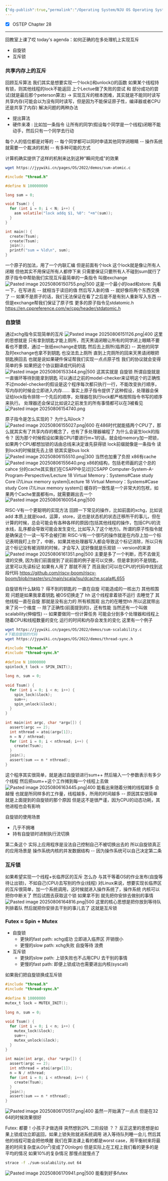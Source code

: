 ```yaml
---
{"dg-publish":true,"permalink":"/Operating System/NJU OS Operating System Design and Implementation/Lecture 05 并发控制：互斥/","dgPassFrontmatter":true,"noteIcon":"","created":"2025-08-15T09:39:30.539+08:00","updated":"2025-08-06T17:09:53.003+08:00"}
---
```



- [x] OSTEP Chapter 28
---
回教室上课了哎
today's agenda：如何正确的在多处理机上实现互斥
- 自旋锁
- 互斥锁

### 共享内存上的互斥
回顾互斥算法
我们其实是想要实现一个lock()和unlock()的函数 如果某个线程持有锁，则其他线程的lock不能返回
上个Lectue做了失败的尝试 和 部分成功的尝试(就是最后那个peterson算法)
-> 实现互斥的根本困难，其实就是不能同时读写共享内存(可能会以为没有同时读写，但是因为不能保证原子性，编译器或者CPU还是共享了内存)
解决问题的两种办法
- 提出算法
- 硬件来凑 : 比如加一条指令 让所有的同学(假设每个同学是一个线程)闭眼不能动手，然后只有一个同学去行动

每个人的低位都是对等的 -- 每个同学都可以同时申请其他同学闭眼睛 -- 操作系统就需要一个裁决的机制  -- 有多种可能的方式

计算机确实提供了这样的机制来达到这种"瞬间完成"的效果
```bash
wget https://jyywiki.cn/pages/OS/2022/demos/sum-atomic.c
```

```c
#include "thread.h"

#define N 100000000

long sum = 0;

void Tsum() {
  for (int i = 0; i < N; i++) {
    asm volatile("lock addq $1, %0": "+m"(sum));
  }
}

int main() {
  create(Tsum);
  create(Tsum);
  join();
  printf("sum = %ld\n", sum);
}

```
一个原子的加法，用了一个内联汇编 但是前面有个lock
这个lock就是像让所有人闭眼 但他其实不用保证所有人都停下来 只需要保证只要所有人不碰到sum就行了
原子指令中帮助我们实现互斥最简单的一条指令 叫做exchange
![Pasted image 20250806150755.png|500](/img/user/accessory/Pasted%20image%2020250806150755.png)
这是一个最小的load和store: 先看一下，在写进去 -- 就相当于读旧的值 然后写入新的值 -- 就好像将两个东西交换了 -- 如果不是原子的话，我们无法保证在看了之后是不是有别人重新写入东西 -- 但是exchange帮我们保证了原子性
更多的原子指令见stdatomic.h https://en.cppreference.com/w/cpp/header/stdatomic.h
### 自旋锁
通过xchg指令实现简单的互斥
![Pasted image 20250806151126.png|400](/img/user/accessory/Pasted%20image%2020250806151126.png)
这里的思想就是 只有拿到钥匙才能上厕所，而天黑请闭眼让所有的同学闭上眼睛不要看也不要摸，通过一张纸exchange走钥匙 然后去上厕所(临界区) -- 其他的同学及时exchange也拿不到钥匙 也没法去上厕所 直到上完厕所的回来天黑请闭眼把钥匙换回去
也就是说如果硬件保证帮我们实现一点点原子性 我们的协议就会变得简单的多
如果把这个协议翻译成代码的话
![Pasted image 20250806153344.png|500](/img/user/accessory/Pasted%20image%2020250806153344.png)
这其实就是 自旋锁
所谓自旋就是一直循环等待到能拿到钥匙
可以通过之前的model-checker来证明这个的正确性
不过model-checker的假设是这个程序每次都只执行一行，不能改变执行顺序，写内存的时候会立即进入内存……
事实上原子指令提供了这种假设，处理器会保证给lock指令排除一个先后的顺序，处理器在执行lock都严格按照指令书写的顺序来执行。 处理器还会保证比如说2之前发生的所有事情都可以在3被看见 
![Pasted image 20250806154740.png](/img/user/accessory/Pasted%20image%2020250806154740.png)

原子指令是怎么实现的？ 为什么叫lock？
![Pasted image 20250806155027.png|600](/img/user/accessory/Pasted%20image%2020250806155027.png)
在486时代就能插两个CPU了，那么就其实有了共享内存的概念了，也有了多处理器编程了
为什么会诞生lock的指令？ 因为那个时候假设如果我CPU1要进行m+1的话，就会给memory加一把锁，如果两个CPU都想加锁的话由总线来决定谁先获得锁
lock前缀就像是一条指令 读到lock的时候就先去上锁
锁其实是bus lock
![Pasted image 20250806155510.png|300](/img/user/accessory/Pasted%20image%2020250806155510.png)
当然也加重了负担 x86有cache 
![Pasted image 20250806155640.png](/img/user/accessory/Pasted%20image%2020250806155640.png)
x86的结构，包括老师画的这个总的cahce 分的cache其实我们在CSAPP中见过[[CSAPP Computer-System-A-Program-Perspective/Lecture 18 Virtual Memory：Systems#Case study Core i7/Linux memory system\|Lecture 18 Virtual Memory：Systems#Case study Core i7/Linux memory system]]
缓存的一致性是一个非常大的包袱，如果两个Cache里面都有m，就需要踢出去一个
![Pasted image 20250806160054.png|500](/img/user/accessory/Pasted%20image%2020250806160054.png)

RISC-V有一个更聪明的实现方法
回顾一下常见的操作，比如前面的xchg，比如说add 本质上就是load，运算，store，这也是状态机的状态迁移所干的事儿，但在计算的时候，总会可能会有各种各样的原因(包括其他线程的操作，包括CPU的流水线，乱序都会导致可能会发生变化, 比如写入了这个地方)。所谓的原子性指令就是确保这个一读一写不会被打断
RISC-V有一个很巧的操作就是在内存上加一个标记表明我盯上你了，中断，如果其他处理器写入都会导致这个标记消除，所以只有这个标记没有被消除的时候，才会写入
这好像就是乐观锁 -- version的来源
![Pasted image 20250806161351.png|500](/img/user/accessory/Pasted%20image%2020250806161351.png)
主要是多了一个判断，而不去做无谓的交换, 因为我们前面提到了说前面的例子是可以交换，但是拿到的不是钥匙，这里可以先读标记 如果有人用了 那就不用了
而且我们可以在CPU的代码中找到这段代码 https://github.com/riscv-boom/riscv-boom/blob/master/src/main/scala/lsu/dcache.scala#L655 

自旋锁有什么缺陷？
得不到的钥匙的 一直在自旋
可能造成的一核出力 其他核围观
问题是如果我拿着钥匙 被OS切换走了 hh 这个线程拿着锁不运行 去睡觉了 其他线程一直在自旋 那就是没有出力的 所有核围观 出力的在睡觉hh
所以这就带出来了另一个维度 -- 除了正确性(前面提到的)，还有性能
当然还有一个叫做scalability(伸缩性) -- 如果要做同一份计算任务 可能会分到多个处理器和线程上 随着CPU和线程数量的变化 运行的时间和内存会发生的变化
这里有一个例子
```bash
wget https://jyywiki.cn/pages/OS/2022/demos/sum-scalability.c 
#下载自旋锁的代码
wget https://jyywiki.cn/pages/OS/2022/demos/thread-sync.h 
```

```c
#include "thread.h"  
#include "thread-sync.h"  
  
#define N 10000000  
spinlock_t lock = SPIN_INIT();  
  
long n, sum = 0;  
  
void Tsum() {  
  for (int i = 0; i < n; i++) {  
    spin_lock(&lock);  
    sum++;  
    spin_unlock(&lock);  
  }  
}  
  
int main(int argc, char *argv[]) {  
  assert(argc == 2);  
  int nthread = atoi(argv[1]);  
  n = N / nthread;  
  for (int i = 0; i < nthread; i++) {  
    create(Tsum);  
  }  
  join();  
  assert(sum == n * nthread);  
}
```
这个程序其实很简单，就是通过自旋锁进行sum++ 然后输入一个参数表示有多少个线程 然后把sum++这个工作摊到每一个线程上去做
![Pasted image 20250806163445.png|400](/img/user/accessory/Pasted%20image%2020250806163445.png)
能看出来随着分摊的线程越多 会越慢 也就是所同样多的工作量，线程越多，所用的时间越多 -- 原因其实很简单 就是上面提到的自旋锁的那个原因
但是这不是很严谨，因为CPU的动态功耗，其他进程也会有影响

自旋锁的使用场景
- 几乎不拥堵
- 持有自旋锁时进制执行流切换

第二条这个 实际上应用程序是没法自己控制自己不被切换出去的
所以自旋锁真正的应用场景是 操作系统内核的并发数据结构 -- 因为操作系统可以自己决定第二条


### 互斥锁
如果希望实现一个线程+长临界区的互斥 怎么办
与其干等着OS的作业发布(自旋等待让出锁)，不如自己(CPU)去写别的作业(线程)
对Linux来说，想要实现长临界区的互斥很简单，加一个系统调用，这时候就进入操作系统了，操作系统 内核可以把你中断关了 然后试图去获取这个锁 如果拿不到 就先把你安排去做别的事情
![Pasted image 20250806164816.png|500](/img/user/accessory/Pasted%20image%2020250806164816.png)
这里的核心思想是把你放到等待队列排着队 然后就把你安排去干别的事儿去了
这就是互斥锁

### Futex = Spin + Mutex
- 自旋锁
	- 更快的fast path: xchg成功 立即进入临界区 开销很小
	- 更慢的slow path: xchg失败 自旋等待 浪费
- 互斥锁
	- 更快的slow path: 上锁失败也不占用CPU 去干别的事情
	- 更慢的fast path: 即便上锁成功也需要进出内核(syscall)

如果我们把自旋锁换成互斥锁
```c
#include "thread.h"  
#include "thread-sync.h"  
  
#define N 10000000  
mutex_t lock = MUTEX_INIT();  
  
long n, sum = 0;  
  
void Tsum() {  
  for (int i = 0; i < n; i++) {  
    mutex_lock(&lock);  
    sum++;  
    mutex_unlock(&lock);  
  }  
}  
  
int main(int argc, char *argv[]) {  
  assert(argc == 2);  
  int nthread = atoi(argv[1]);  
  n = N / nthread;  
  for (int i = 0; i < nthread; i++) {  
    create(Tsum);  
  }  
  join();  
  assert(sum == n * nthread);  
}
```

![Pasted image 20250806170517.png|400](/img/user/accessory/Pasted%20image%2020250806170517.png)
虽然一开始满了一点点 但是在32 64的时候效果很好

Futex: 都要！小孩子才做选择
突然想到2PL 二阶段锁 ？？
反正这里的思想是如果上锁成功立即返回，如果上锁失败就进系统调用 进入等待队列睡一会儿 然后其他的线程可能会把他唤醒
我们在算法课上看的都是worst case，用平衡树来将最差的时间复杂度从$O(n^2)$变成了$O(nlogn)$ 但是实际上在工程上我们看的更多的是平均的情况 如果10%的复杂情况 那慢点就慢点了

```bash
strace -f ./sum-scalability.out 64
```
![Pasted image 20250806170941.png|500](/img/user/accessory/Pasted%20image%2020250806170941.png)
能看到好多futex